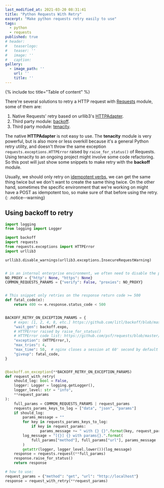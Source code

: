 ```yaml
---
last_modified_at: 2021-03-20 08:31:41
title: "Python Requests With Retry"
excerpt: "Make python requests retry easily to use"
tags:
  - python
  - requests
published: true
# header:
#   teaserlogo:
#   teaser: ''
#   image: ''
#   caption:
gallery:
  - image_path: ''
    url: ''
    title: ''
---
```


{% include toc title="Table of content" %}

There're several solutions to retry a HTTP request with [Requests](https://requests.readthedocs.io/en/master/) module, some of them are:

1. Native Requests' retry based on urllib3's [HTTPAdapter](https://2.python-requests.org/en/master/api/#requests.adapters.HTTPAdapter).
2. Third party module: [backoff](https://github.com/litl/backoff).
3. Third party module: [tenacity](https://github.com/jd/tenacity).

The native **HTTPAdapter** is not easy to use. The **tenacity** module is very powerful, but is also more or less overkill because it's a general Python retry utility, and doesn't throw the same exception `requests.exceptions.HTTPError` raised by `raise_for_status()` of Requests. Using tenacity to an ongoing project might involve some code refactoring. So this post will just show some snippets to make retry with the **backoff** module.

Usually, we should only retry on [idempotent verbs](https://developer.mozilla.org/en-US/docs/Glossary/Idempotent#technical_knowledge), we can get the same thing twice but we don't want to create the same thing twice. On the other hand, sometimes the specific environment that we're working on might have a POST as idempotent too, so make sure of that before using the retry.
{: .notice--warning}

## Using backoff to retry

```python
import logging
from logging import Logger

import backoff
import requests
from requests.exceptions import HTTPError
import urllib3

urllib3.disable_warnings(urllib3.exceptions.InsecureRequestWarning)


# in an internal enterprise environment, we often need to disable the proxy and ignore the ssl check. Of course, if you don't trust the target, then verify the ssl.
NO_PROXY = {"http": None, "https": None}
COMMON_REQUESTS_PARAMS = {"verify": False, "proxies": NO_PROXY}


# This snippet only retries on the response return code >= 500
def fatal_code(e):
    return 400 <= e.response.status_code < 500


BACKOFF_RETRY_ON_EXCEPTION_PARAMS = {
    # expo: [1, 2, 4, 8, etc.] https://github.com/litl/backoff/blob/master/backoff/_wait_gen.py#L6
    "wait_gen": backoff.expo,
    # HTTPError raised by raise_for_status()
    # HTTPError code list: https://github.com/psf/requests/blob/master/requests/models.py#L943
    "exception": (HTTPError,),
    "max_tries": 4,
    "max_time": 50,  # nginx closes a session at 60' second by default
    "giveup": fatal_code,
}


@backoff.on_exception(**BACKOFF_RETRY_ON_EXCEPTION_PARAMS)
def request_with_retry(
    should_log: bool = False,
    logger: Logger = logging.getLogger(),
    logger_level: str = "info",
    **request_params
):
    full_params = COMMON_REQUESTS_PARAMS | request_params
    requests_params_keys_to_log = ["data", "json", "params"]
    if should_log:
        params_message = ""
        for key in requests_params_keys_to_log:
            if key in request_params:
                params_message += " with {} {}".format(key, request_params[key])
        log_message = "[{}] {} with params{}.".format(
            full_params["method"], full_params["url"], params_message
        )
        getattr(logger, logger_level.lower())(log_message)
    response = requests.request(**full_params)
    response.raise_for_status()
    return response

# how to use:
request_params = {"method": "get", "url": "http://localhost"}
response = request_with_retry(**request_params)
```
